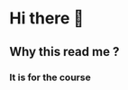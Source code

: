 # Hi there 👋
## Why this read me ?
### It is for the course
<!--
**LoumaCer/LoumaCer** is a ✨ _special_ ✨ repository because its `README.md` (this file) appears on your GitHub profile.

Here are some ideas to get you started:

